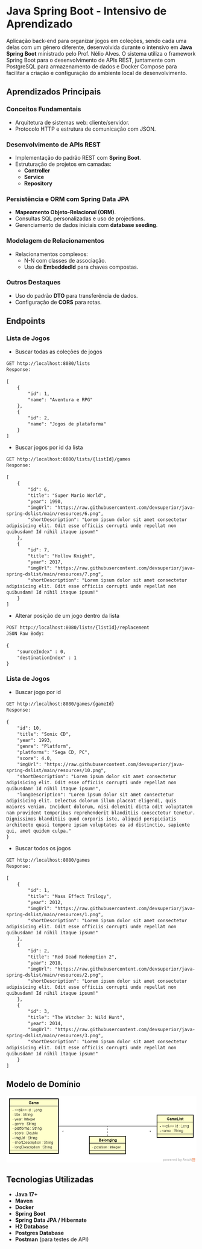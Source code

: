 # Java Spring Boot - Intensivo de Aprendizado 

Aplicação back-end para organizar jogos em coleções, sendo cada uma delas com um gênero diferente, desenvolvida durante o intensivo em **Java Spring Boot** ministrado pelo Prof. Nélio Alves. O sistema utiliza o framework Spring Boot para o desenvolvimento de APIs REST, juntamente com PostgreSQL para armazenamento de dados e Docker Compose para facilitar a criação e configuração do ambiente local de desenvolvimento.

## Aprendizados Principais  

### **Conceitos Fundamentais**  
- Arquitetura de sistemas web: cliente/servidor.  
- Protocolo HTTP e estrutura de comunicação com JSON.  

### **Desenvolvimento de APIs REST**  
- Implementação do padrão REST com **Spring Boot**.  
- Estruturação de projetos em camadas:  
  - **Controller**  
  - **Service**  
  - **Repository**  

### **Persistência e ORM com Spring Data JPA**  
- **Mapeamento Objeto-Relacional (ORM)**.  
- Consultas SQL personalizadas e uso de projections.  
- Gerenciamento de dados iniciais com **database seeding**.  

### **Modelagem de Relacionamentos**  
- Relacionamentos complexos:  
  - N-N com classes de associação.  
  - Uso de **EmbeddedId** para chaves compostas.  

### **Outros Destaques**  
- Uso do padrão **DTO** para transferência de dados.  
- Configuração de **CORS** para rotas.

## Endpoints

### Lista de Jogos

- Buscar todas as coleções de jogos
```
GET http://localhost:8080/lists
Response:

[
    {
        "id": 1,
        "name": "Aventura e RPG"
    },
    {
        "id": 2,
        "name": "Jogos de plataforma"
    }
]

```

- Buscar jogos por id da lista
```
GET http://localhost:8080/lists/{listId}/games
Response:

[
    {
        "id": 6,
        "title": "Super Mario World",
        "year": 1990,
        "imgUrl": "https://raw.githubusercontent.com/devsuperior/java-spring-dslist/main/resources/6.png",
        "shortDescription": "Lorem ipsum dolor sit amet consectetur adipisicing elit. Odit esse officiis corrupti unde repellat non quibusdam! Id nihil itaque ipsum!"
    },
    {
        "id": 7,
        "title": "Hollow Knight",
        "year": 2017,
        "imgUrl": "https://raw.githubusercontent.com/devsuperior/java-spring-dslist/main/resources/7.png",
        "shortDescription": "Lorem ipsum dolor sit amet consectetur adipisicing elit. Odit esse officiis corrupti unde repellat non quibusdam! Id nihil itaque ipsum!"
    }
]
```

- Alterar posição de um jogo dentro da lista
```
POST http://localhost:8080/lists/{listId}/replacement
JSON Raw Body:

{
    "sourceIndex" : 0,
    "destinationIndex" : 1
}
```

### Lista de Jogos

- Buscar jogo por id
```
GET http://localhost:8080/games/{gameId}
Response:

{
    "id": 10,
    "title": "Sonic CD",
    "year": 1993,
    "genre": "Platform",
    "platforms": "Sega CD, PC",
    "score": 4.0,
    "imgUrl": "https://raw.githubusercontent.com/devsuperior/java-spring-dslist/main/resources/10.png",
    "shortDescription": "Lorem ipsum dolor sit amet consectetur adipisicing elit. Odit esse officiis corrupti unde repellat non quibusdam! Id nihil itaque ipsum!",
    "longDescription": "Lorem ipsum dolor sit amet consectetur adipisicing elit. Delectus dolorum illum placeat eligendi, quis maiores veniam. Incidunt dolorum, nisi deleniti dicta odit voluptatem nam provident temporibus reprehenderit blanditiis consectetur tenetur. Dignissimos blanditiis quod corporis iste, aliquid perspiciatis architecto quasi tempore ipsam voluptates ea ad distinctio, sapiente qui, amet quidem culpa."
}
```

- Buscar todos os jogos
```
GET http://localhost:8080/games
Response:

[
    {
        "id": 1,
        "title": "Mass Effect Trilogy",
        "year": 2012,
        "imgUrl": "https://raw.githubusercontent.com/devsuperior/java-spring-dslist/main/resources/1.png",
        "shortDescription": "Lorem ipsum dolor sit amet consectetur adipisicing elit. Odit esse officiis corrupti unde repellat non quibusdam! Id nihil itaque ipsum!"
    },
    {
        "id": 2,
        "title": "Red Dead Redemption 2",
        "year": 2018,
        "imgUrl": "https://raw.githubusercontent.com/devsuperior/java-spring-dslist/main/resources/2.png",
        "shortDescription": "Lorem ipsum dolor sit amet consectetur adipisicing elit. Odit esse officiis corrupti unde repellat non quibusdam! Id nihil itaque ipsum!"
    },
    {
        "id": 3,
        "title": "The Witcher 3: Wild Hunt",
        "year": 2014,
        "imgUrl": "https://raw.githubusercontent.com/devsuperior/java-spring-dslist/main/resources/3.png",
        "shortDescription": "Lorem ipsum dolor sit amet consectetur adipisicing elit. Odit esse officiis corrupti unde repellat non quibusdam! Id nihil itaque ipsum!"
    }
]
```

## Modelo de Domínio

![Imagem do modelo de domínio](https://raw.githubusercontent.com/devsuperior/java-spring-dslist/main/resources/dslist-model.png)

## Tecnologias Utilizadas  
- **Java 17+**
- **Maven**
- **Docker**
- **Spring Boot**  
- **Spring Data JPA / Hibernate**  
- **H2 Database**
- **Postgres Database**  
- **Postman** (para testes de API)
